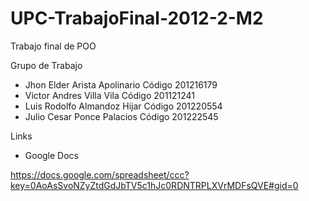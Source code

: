 UPC-TrabajoFinal-2012-2-M2
==========================

Trabajo final de POO


Grupo de Trabajo

- Jhon Elder Arista Apolinario     Código 201216179
- Victor Andres Villa Vila         Código 201121241
- Luis Rodolfo Almandoz Hijar      Código 201220554
- Julio Cesar Ponce Palacios       Código 201222545

Links

- Google Docs

https://docs.google.com/spreadsheet/ccc?key=0AoAsSvoNZyZtdGdJbTV5c1hJc0RDNTRPLXVrMDFsQVE#gid=0